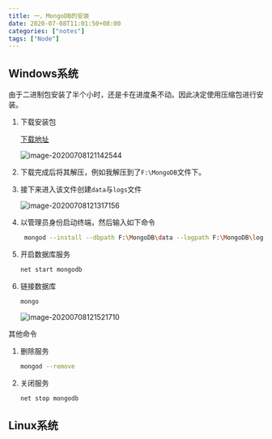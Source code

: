 ```yaml
---
title: 一、MongoDB的安装
date: 2020-07-08T11:01:50+08:00
categories: ["notes"]
tags: ["Node"]
---
```


## Windows系统

由于二进制包安装了半个小时，还是卡在进度条不动。因此决定使用压缩包进行安装。

1. 下载安装包

   [下载地址](https://www.mongodb.com/try/download/community)

   ![image-20200708121142544](https://cdn.jsdelivr.net/gh/blogimg/HexoStaticFile2@latest/2020/07/08/418101af076a337a0683ea5cf22d72b9.png)

2. 下载完成后将其解压，例如我解压到了`F:\MongoDB`文件下。

3. 接下来进入该文件创建`data`与`logs`文件

   ![image-20200708121317156](https://cdn.jsdelivr.net/gh/blogimg/HexoStaticFile2@latest/2020/07/08/ff8268f963d4bd36837036bf5f08e122.png)

4. 以管理员身份启动终端，然后输入如下命令

   ```bash
    mongod --install --dbpath F:\MongoDB\data --logpath F:\MongoDB\logs\mongo.log
   ```

5. 开启数据库服务

   ```bash
   net start mongodb
   ```

6. 链接数据库

   ```bash
   mongo
   ```

   ![image-20200708121521710](https://cdn.jsdelivr.net/gh/blogimg/HexoStaticFile2@latest/2020/07/08/c14dcc1658e812c35f575bfacf551ffa.png)



其他命令 

1. 删除服务

   ```bash
   mongod --remove
   ```

2. 关闭服务

   ```bash
   net stop mongodb
   ```

   

## Linux系统